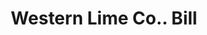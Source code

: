 ---
doi: 10.7916/D8QV4ZQP
date_other: '1924'
date_other_textual: '1924'
form: printed ephemera
genre:
- Invoices
name:
- Western Lime Co.
object_in_context_url: https://biggert.cul.columbia.edu/items/view/ave_biggert_01726
subject_hierarchical_geographic:
- Denver, Colorado, United States
subject_name:
- Western Lime Co.
title: Western Lime Co.. Bill
sort_title: Western Lime Co.. Bill
call_number: ave_biggert_01726
coordinates:
- 39.761944444444445,-104.88111111111111
pid: ave_biggert_01726
identifiers: ave_biggert_01726
canvas_id: ldpd:396984
permalink: "/items/ave_biggert_01726/"
layout: iiif-image-page
---